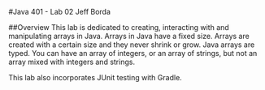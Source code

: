 #Java 401 - Lab 02
Jeff Borda

##Overview
This lab is dedicated to creating, interacting with and manipulating arrays in Java. Arrays in Java have a fixed size. Arrays are created with a certain size and they never shrink or grow. Java arrays are typed. You can have an array of integers, or an array of strings, but not an array mixed with integers and strings.

This lab also incorporates JUnit testing with Gradle.